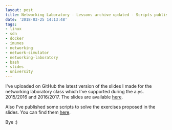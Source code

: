 ```yaml
---
layout: post
title: Networking Laboratory - Lessons archive updated - Scripts published
date: '2018-03-25 14:13:48'
tags:
- linux
- sdn
- docker
- imunes
- networking
- network-simulator
- networking-laboratory
- bash
- slides
- university
---
```


I've uploaded on GitHub the latest version of the slides I made for the networking laboratory class which I've supported during the a.ys. 2015/2016 and 2016/2017.
The slides are available [here](https://github.com/patriziotufarolo/NetworkingLabSlides/).

Also I've published some scripts to solve the exercises proposed in the slides.
You can find them  [here](https://github.com/patriziotufarolo/imunes_exercises/).

Bye :)